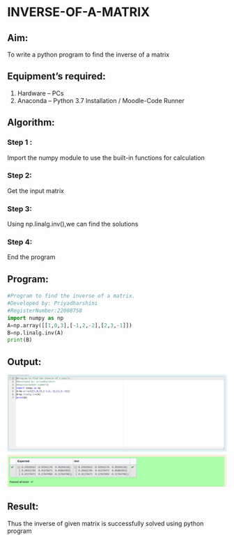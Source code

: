 # INVERSE-OF-A-MATRIX

## Aim:

To write a python program to find the inverse of a matrix

## Equipment’s required:

1. 	Hardware – PCs
2. 	Anaconda – Python 3.7 Installation / Moodle-Code Runner

## Algorithm:

### Step 1 : 
Import the numpy module to use the built-in functions for calculation
### Step 2: 
Get the input matrix
### Step 3: 
Using np.linalg.inv(),we can find the solutions
### Step 4: 
End the program

## Program:
```python
#Program to find the inverse of a matrix.
#Developed by: Priyadharshini
#RegisterNumber:22008758
import numpy as np
A=np.array([[1,0,3],[-1,2,-2],[2,3,-1]])
B=np.linalg.inv(A)
print(B)
```

## Output:
![](inv.png)

## Result:

Thus the inverse of given matrix is successfully solved using python program


